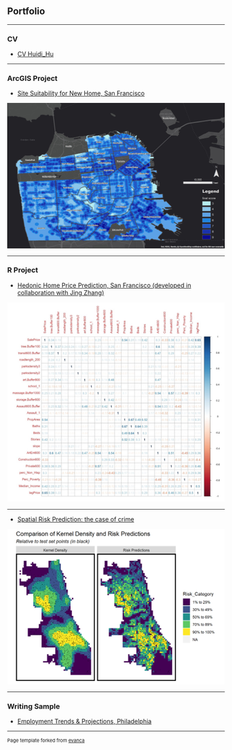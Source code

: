 ## Portfolio

---

### CV

- [CV Huidi_Hu](/pdf/CV_Huidi_Hu.pdf)

---

### ArcGIS Project 

- [Site Suitability for New Home, San Francisco](/pdf/0126.pdf)
<img src="images/g1.jpg?raw=true"/>

---

### R Project

- [Hedonic Home Price Prediction, San Francisco (developed in collaboration with Jing  Zhang)](/html/vanpelt_HuidiHu_JingZhang)
<img src="images/r1.jfif?raw=true"/>

---
- [Spatial Risk Prediction: the case of crime](/html/HW7_Huidi_Hu)
<img src="images/r2.png?raw=true"/>

---

### Writing Sample

- [Employment Trends & Projections, Philadelphia](/pdf/HW3_Huidi_Hu.pdf)



---
<p style="font-size:11px">Page template forked from <a href="https://github.com/evanca/quick-portfolio">evanca</a></p>
<!-- Remove above link if you don't want to attibute -->
